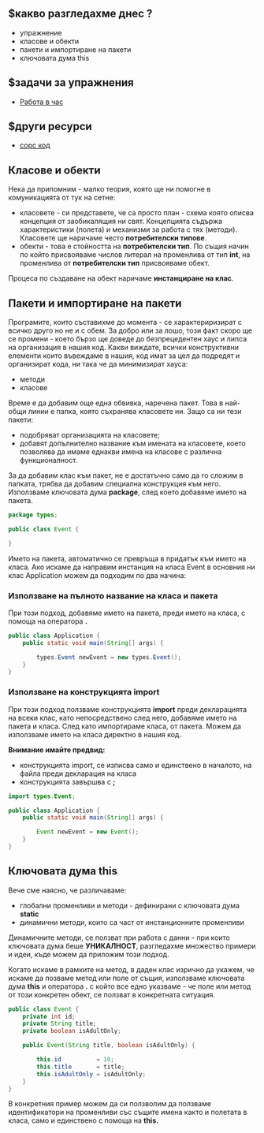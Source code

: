 ## $какво разгледахме днес ?
- упражнение
- класове и обекти
- пакети и импортиране на пакети
- ключовата дума this
## $задачи за упражнения
- [Работа в час](https://github.com/mihail-petrov/netit-webdev-java/tree/master/2022-2023/%40semester_1/week-09-1/cw)
<!-- - [Домашна работа](https://github.com/mihail-petrov/netit-webdev-java/tree/master/2022-2023/%40semester_1/week-09-1/hw) -->

## $други ресурси
<!-- - [видео](https://drive.google.com/file/d/16hz5g9OFPbqnjUMLGR2zGda1EEgcRi6B/view?usp=sharing) -->
- [сорс код](https://github.com/mihail-petrov/netit-webdev-java/tree/master/2022-2023/%40semester_1/week-09-1/source)

## Класове и обекти
Нека да припомним - малко теория, която ще ни помогне в комуникацията от тук на сетне:
- класовете - си представете, че са просто план - схема която описва концепция от заобикалящия ни свят. Концепцията съдържа характеристики (полета) и механизми за работа с тях (методи). Класовете ще наричаме често **потребителски типове**.
- обекти - това е стойността на **потребителски тип**. По същия начин по който присвояваме числов литерал на променлива от тип **int**, на променлива от **потребителски тип** присвояваме обект. 

Процеса по създаване на обект наричаме **инстанциране на клас**.

## Пакети и импортиране на пакети

Програмите, които съставихме до момента - се характериризират с всичко друго но не и с обем. За добро или за лошо, този факт скоро ще се промени - което бързо ще доведе до безпрецедентен хаус и липса на организация в нашия код. Какви виждате, всички конструктивни елементи които въвеждаме в нашия, код имат за цел да подредят и организират кода, ни така че да минимизират хауса:
- методи
- класове

Време е да добавим още една обвивка, наречена пакет. Това в най-общи линии е папка, която съхранява класовете ни. Защо са ни тези пакети:
- подобряват организацията на класовете;
- добавят допълнително название към имената на класовете, което позволява да имаме еднакви имена на класове с различна функционалност.

За да добавим клас към пакет, не е достатъчно само да го сложим в папката, трябва да добавим специална конструкция към него. Използваме ключовата дума **package**, след което добавяме името на пакета.

```java
package types;

public class Event {

}
```

Името на пакета, автоматично се превръща в придатък към името на класа. Ако искаме да направим инстанция на класа Event в основния ни клас Application можем да подходим по два начина:

### Използване на пълното название на класа и пакета 

При този подход, добавяме името на пакета, преди името на класа, с помоща на оператора **.**


```java
public class Application {
    public static void main(String[] args) {

        types.Event newEvent = new types.Event();
    }
}
```

### Използване на конструкцията **import**

При този подход ползваме конструкцията **import** преди декларацията на всеки клас, като непосредствено след него, добавяме името на пакета и класа. След като импортираме класа, от пакета. Можем да използваме името на класа директно в нашия код.

**Внимание имайте предвид:** 
- конструкцията import, се изписва само и единствено в началото, на файла преди декларация на класа
- конструкцията завършва с **;**

```java
import types.Event;

public class Application {
    public static void main(String[] args) {

        Event newEvent = new Event();
    }
}
```

## Ключовата дума this

Вече сме наясно, че различаваме:
- глобални променливи и методи - дефинирани с ключовата дума **static**
- динамични методи, които са част от инстанционните променливи

Динамичните методи, се ползват при работа с данни - при които ключовата дума беше **УНИКАЛНОСТ**, разгледахме множество примери и идеи, къде можем да приложим този подход.

Когато искаме в рамките на метод, в даден клас изрично да укажем, че искаме да позваме метод или поле от същия, използваме ключовата дума **this** и оператора **.** с който все едно указваме - че поле или метод от този конкретен обект, се ползват в конкретната ситуация. 

```java
public class Event {
    private int id;
    private String title;
    private boolean isAdultOnly;

    public Event(String title, boolean isAdultOnly) {

        this.id          = 10;
        this.title       = title;
        this.isAdultOnly = isAdultOnly;
    }
}
```

В конкретния пример можем да си ползволим да ползваме идентификатори на променливи със същите имена както и полетата в класа, само и единствено с помоща на **this.**

